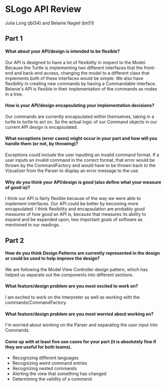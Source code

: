 SLogo API Review 
===
Julia Long (jbl34) and Belanie Nagiel (bn51)

## Part 1
#### What about your API/design is intended to be flexible?
Our API is designed to have a lot of flexibility in respect to the Model. Because the Turtle is implementing two different interfaces that the front-end and back-end access, changing the model to a different class that implements both of these interfaces would be simple.
We also have flexibility in creating new commands by having a Commandable interface. 
Belanie's API is flexible in their implementation of the commands as nodes in a tree.

#### How is your API/design encapsulating your implementation decisions?
Our commands are currently encapsulated within themselves, taking in a turtle to turtle to act on. So the actual logic of our Command objects in our current API design is encapsulated.

#### What exceptions (error cases) might occur in your part and how will you handle them (or not, by throwing)?
Exceptions could include the user inputting an invalid command format. If a user inputs an invalid command in the correct format, that error would be thrown by the CommandFactory and would have to be thrown back to the Vizualizer from the Parser to display an error message to the use. 

#### Why do you think your API/design is _good_ (also define what your measure of good is)?
I think our API is fairly flexible because of the way we were able to implement interfaces. Our API could be better by becoming more encapsulated. I think flexibility and encapsulation are probably good measures of how _good_ an API is, because that measures its ability to expand and be expanded upon, two important goals of software as mentioned in our readings.

## Part 2

#### How do you think Design Patterns are currently represented in the design or could be used to help improve the design?
We are following the Model View Controller design pattern, which has helped us separate out the components into different sections.

#### What feature/design problem are you most excited to work on?
I am excited to work on the Interpreter as well as working with the commands/CommandFactory. 

#### What feature/design problem are you most worried about working on?
I'm worried about working on the Parser and separating the user input into Commands.

#### Come up with at least five use cases for your part (it is absolutely fine if they are useful for both teams).
* Recognizing different languages 
* Recognizing weird command entries 
* Recognizing nested commands
* Alerting the view that something has changed 
* Determining the validity of a command


